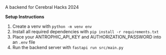 A backend for Cerebral Hacks 2024

**Setup Instructions**

1. Create a venv with `python -m venv env`
2. Install all required dependencies with `pip install -r requirements.txt`
3. Place your ANTROPHIC_API_KEY and AUTHORIZATION_PASSWORD into an `.env` file
4. Run the backend server with `fastapi run src/main.py`
